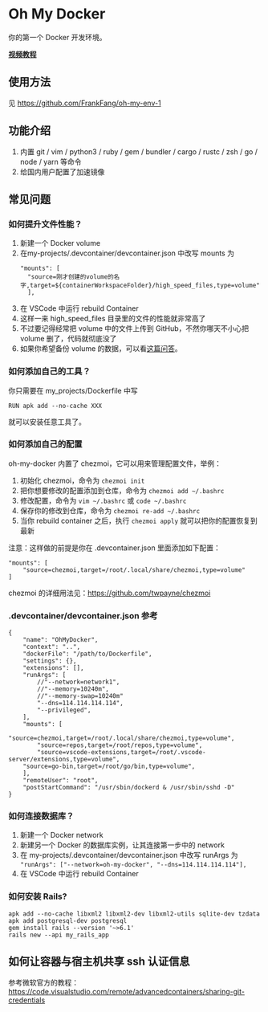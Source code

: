Oh My Docker
===

你的第一个 Docker 开发环境。

**[视频教程](https://www.bilibili.com/video/BV1LP4y1W7nw)**

## 使用方法

见 https://github.com/FrankFang/oh-my-env-1

## 功能介绍

1. 内置 git / vim / python3 / ruby / gem / bundler / cargo / rustc / zsh / go / node / yarn 等命令
2. 给国内用户配置了加速镜像


## 常见问题

### 如何提升文件性能？

1. 新建一个 Docker volume
2. 在my-projects/.devcontainer/devcontainer.json 中改写 mounts 为
    ```
    "mounts": [
      "source=刚才创建的volume的名字,target=${containerWorkspaceFolder}/high_speed_files,type=volume"
	  ],
    ```
3. 在 VSCode 中运行 rebuild Container
4. 这样一来 high_speed_files 目录里的文件的性能就非常高了
5. 不过要记得经常把 volume 中的文件上传到 GitHub，不然你哪天不小心把 volume 删了，代码就彻底没了 
6. 如果你希望备份 volume 的数据，可以看[这篇问答](https://stackoverflow.com/questions/26331651/how-can-i-backup-a-docker-container-with-its-data-volumes)。

### 如何添加自己的工具？

你只需要在 my_projects/Dockerfile 中写 

```
RUN apk add --no-cache XXX
```

就可以安装任意工具了。

### 如何添加自己的配置

oh-my-docker 内置了 chezmoi，它可以用来管理配置文件，举例：

1. 初始化 chezmoi，命令为 `chezmoi init`
2. 把你想要修改的配置添加到仓库，命令为 `chezmoi add ~/.bashrc`
3. 修改配置，命令为 `vim ~/.bashrc` 或 `code ~/.bashrc`
4. 保存你的修改到仓库，命令为 `chezmoi re-add ~/.bashrc`
5. 当你 rebuild container 之后，执行 `chezmoi apply` 就可以把你的配置恢复到最新

注意：这样做的前提是你在 .devcontainer.json 里面添加如下配置：

```
"mounts": [
	"source=chezmoi,target=/root/.local/share/chezmoi,type=volume"
]
```

chezmoi 的详细用法见：https://github.com/twpayne/chezmoi

### .devcontainer/devcontainer.json 参考

```
{
	"name": "OhMyDocker",
	"context": "..",
	"dockerFile": "/path/to/Dockerfile",
	"settings": {},
	"extensions": [],
	"runArgs": [
		//"--network=network1",
		//"--memory=10240m",
		//"--memory-swap=10240m"
		"--dns=114.114.114.114",
		"--privileged",
	],
	"mounts": [
		"source=chezmoi,target=/root/.local/share/chezmoi,type=volume",
		"source=repos,target=/root/repos,type=volume",
		"source=vscode-extensions,target=/root/.vscode-server/extensions,type=volume",
    "source=go-bin,target=/root/go/bin,type=volume",
	],
	"remoteUser": "root",
	"postStartCommand": "/usr/sbin/dockerd & /usr/sbin/sshd -D"
}
```

### 如何连接数据库？

1. 新建一个 Docker network
2. 新建另一个 Docker 的数据库实例，让其连接第一步中的 network
3. 在 my-projects/.devcontainer/devcontainer.json 中改写 runArgs 为 `"runArgs": ["--network=oh-my-docker", "--dns=114.114.114.114"],`
4. 在 VSCode 中运行 rebuild Container



### 如何安装 Rails?

```
apk add --no-cache libxml2 libxml2-dev libxml2-utils sqlite-dev tzdata
apk add postgresql-dev postgresql
gem install rails --version '~>6.1'
rails new --api my_rails_app
```

## 如何让容器与宿主机共享 ssh 认证信息

参考微软官方的教程：https://code.visualstudio.com/remote/advancedcontainers/sharing-git-credentials
